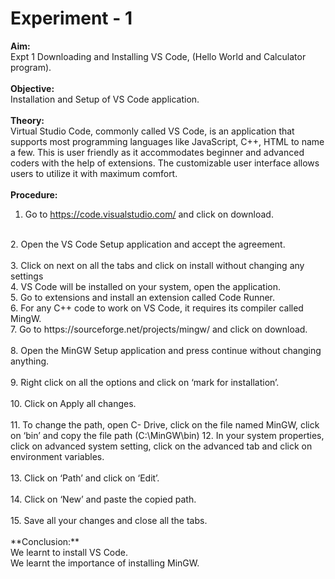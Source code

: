 # Experiment - 1
**Aim:** <br>
Expt 1	Downloading and Installing VS Code, (Hello World and Calculator program). <br>
<br>
**Objective:** <br>
Installation and Setup of VS Code application. <br>
<br>
**Theory:** <br>
Virtual Studio Code, commonly called VS Code, is an application that supports most programming languages like JavaScript, C++, HTML to name a few. This is user friendly as it accommodates beginner and advanced coders with the help of extensions. The customizable user interface allows users to utilize it with maximum comfort. <br>
<br>
**Procedure:** <br>
1. Go to https://code.visualstudio.com/ and click on download. <br>
<br>
2. Open the VS Code Setup application and accept the agreement. <br>
<br>
3.	Click on next on all the tabs and click on install without changing any settings <br>
4.	VS Code will be installed on your system, open the application. <br>
5.	Go to extensions and install an extension called Code Runner. <br>
6.	For any C++ code to work on VS Code, it requires its compiler called MingW. <br>
7.	Go to https://sourceforge.net/projects/mingw/ and click on download. <br>
<br>
8.	Open the MinGW Setup application and press continue without changing anything. <br>
<br>
9.	Right click on all the options and click on ‘mark for installation’.<br>
<br>
10.	Click on Apply all changes. <br>
<br>
11.	To change the path, open C- Drive, click on the file named MinGW, click on ‘bin’ and copy the file path (C:\MinGW\bin)
12.	In your system properties, click on advanced system setting, click on the advanced tab and click on environment variables. <br>
<br>
13.	Click on ‘Path’ and click on ‘Edit’. <br>
<br>
14.	Click on ‘New’ and paste the copied path. <br>
<br>
15.	Save all your changes and close all the tabs. <br>
<br>
**Conclusion:** <br>
We learnt to install VS Code. <br>
We learnt the importance of installing MinGW. <br>
